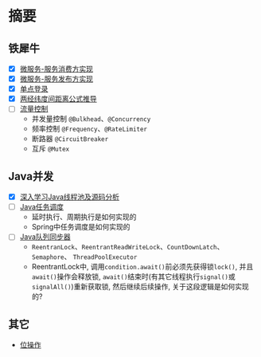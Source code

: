# 摘要

## 铁犀牛

* [x] [微服务-服务消费方实现](/ironrhino/remoting-consumer.md)  
* [x] [微服务-服务发布方实现](/ironrhino/remoting-provider.md)  
* [x] [单点登录](/ironrhino/single-sign-on.md)  
* [x] [两经纬度间距离公式推导](/ironrhino/distance-formula-of-two-coordinates.md)  
* [ ] [流量控制](/ironrhino/throttle.md)
    * 并发量控制 `@Bulkhead`、`@Concurrency`
    * 频率控制 `@Frequency`、`@RateLimiter`
    * 断路器 `@CircuitBreaker`
    * 互斥 `@Mutex`

## Java并发

* [x] [深入学习Java线程池及源码分析](/concurrent/ThreadPoolExecutor.md)  
* [ ] [Java任务调度](/concurrent/ScheduledThreadPoolExecutor.md)  
    * 延时执行、周期执行是如何实现的
    * Spring中任务调度是如何实现的
* [ ] [Java队列同步器](/concurrent/AbstractQueuedSynchronizer.md)  
    * `ReentranLock`、`ReentrantReadWriteLock`、`CountDownLatch`、`Semaphore`、 `ThreadPoolExecutor`
    * ReentrantLock中, 调用`condition.await()`前必须先获得锁`lock()`, 并且`await()`操作会释放锁, `await()`结束时(有其它线程执行`signal()`或`signalAll()`)重新获取锁, 然后继续后续操作, 关于这段逻辑是如何实现的?

## 其它
* [位操作](bit-operation.md) 